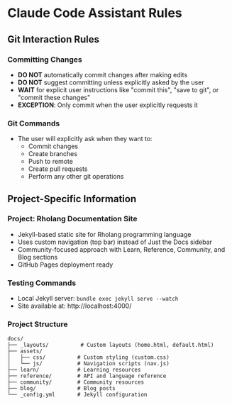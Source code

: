 # Claude Code Assistant Rules

## Git Interaction Rules

### Committing Changes
- **DO NOT** automatically commit changes after making edits
- **DO NOT** suggest committing unless explicitly asked by the user
- **WAIT** for explicit user instructions like "commit this", "save to git", or "commit these changes"
- **EXCEPTION**: Only commit when the user explicitly requests it

### Git Commands
- The user will explicitly ask when they want to:
  - Commit changes
  - Create branches
  - Push to remote
  - Create pull requests
  - Perform any other git operations

## Project-Specific Information

### Project: Rholang Documentation Site
- Jekyll-based static site for Rholang programming language
- Uses custom navigation (top bar) instead of Just the Docs sidebar
- Community-focused approach with Learn, Reference, Community, and Blog sections
- GitHub Pages deployment ready

### Testing Commands
- Local Jekyll server: `bundle exec jekyll serve --watch`
- Site available at: http://localhost:4000/

### Project Structure
```
docs/
├── _layouts/          # Custom layouts (home.html, default.html)
├── assets/
│   ├── css/          # Custom styling (custom.css)
│   └── js/           # Navigation scripts (nav.js)
├── learn/            # Learning resources
├── reference/        # API and language reference
├── community/        # Community resources
├── blog/             # Blog posts
└── _config.yml       # Jekyll configuration
```